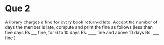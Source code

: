 # Que 2

A library charges a fine for every book returned late. Accept the number of days the member is late, compute and print the fine as follows:(less than five days Rs ___ fine, for 6 to 10 days Rs. ____ fine and above 10 days Rs. ___ fine )
